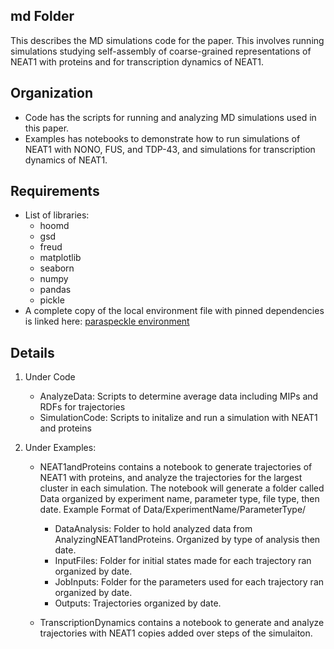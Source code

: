 ## md Folder
This describes the MD simulations code for the paper. This involves running simulations studying self-assembly of coarse-grained representations of NEAT1 with proteins and for transcription dynamics of NEAT1. 

## Organization
- Code has the scripts for running and analyzing MD simulations used in this paper.
- Examples has notebooks to demonstrate how to run simulations of NEAT1 with NONO, FUS, and TDP-43, and simulations for transcription dynamics of NEAT1. 


## Requirements
- List of libraries:
    - hoomd
    - gsd
    - freud
    - matplotlib
    - seaborn
    - numpy
    - pandas
    - pickle
- A complete copy of the local environment file with pinned dependencies is linked here: [paraspeckle environment](paraspeckles.yml)

## Details
1. Under Code
    - AnalyzeData: Scripts to determine average data including MIPs and RDFs for trajectories
    - SimulationCode: Scripts to initalize and run a simulation with NEAT1 and proteins

2. Under Examples:
    - NEAT1andProteins contains a notebook to generate trajectories of NEAT1 with proteins, and analyze the trajectories for the largest cluster in each simulation. The notebook will generate a folder called Data organized by experiment name, parameter type, file type, then date. 
        Example Format of Data/ExperimentName/ParameterType/
        - DataAnalysis: Folder to hold analyzed data from AnalyzingNEAT1andProteins. Organized by type of analysis then date. 
        - InputFiles: Folder for initial states made for each trajectory ran organized by date. 
        - JobInputs: Folder for the parameters used for each trajectory ran organized by date. 
        - Outputs: Trajectories organized by date.

    - TranscriptionDynamics contains a notebook to generate and analyze trajectories with NEAT1 copies added over steps of the simulaiton. 
    
    

